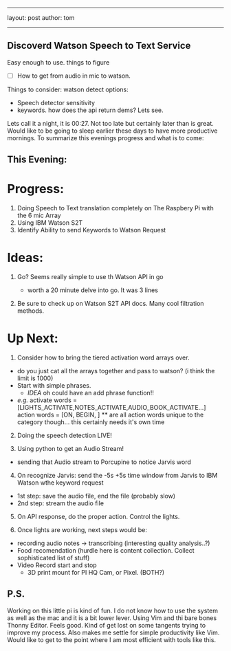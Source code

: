 ___
layout: post
author: tom
___

## Discoverd Watson Speech to Text Service
Easy enough to use. things to figure

- [ ] How to get from audio in mic to watson.

Things to consider:
watson detect options:
- Speech detector sensitivity
- keywords. how does the api return dems? Lets see.


Lets call it a night, it is 00:27. Not too late but certainly later than is great. Would like to be going to sleep earlier these days to have more productive mornings. To summarize this evenings progress and what is to come:

## This Evening:
# Progress:
1. Doing Speech to Text translation completely on The Raspbery Pi with the 6 mic Array
2. Using IBM Watson S2T
3. Identify Ability to send Keywords to Watson Request

# Ideas:
1. Go? Seems really simple to use th Watson API in go
	- worth a 20 minute delve into go. It was 3 lines

2. Be sure to check up on Watson S2T API docs. Many cool filtration methods.

# Up Next:
1. Consider how to bring the tiered activation word arrays over.
- do you just cat all the arrays together and pass to watson? (i think the limit is 1000)
- Start with simple phrases.
	- _IDEA_ oh could have an add phrase function!! 
- *e.g.* activate words = [LIGHTS_ACTIVATE,NOTES_ACTIVATE,AUDIO_BOOK_ACTIVATE...] 
action words = [ON, BEGIN, ] ** are all action words unique to the category though... this certainly needs it's own time

2. Doing the speech detection LIVE!

3. Using python to get an Audio Stream!
- sending that Audio stream to Porcupine to notice Jarvis word
4. On recognize Jarvis: send the -5s +5s time window from Jarvis to IBM Watson wthe keyword request
- 1st step: save the audio file, end the file (probably slow)
- 2nd step: stream the audio file

5. On API response, do the proper action. Control the lights.

6. Once lights are working, next steps would be:
- recording audio notes -> transcribing (interesting quality analysis..?)
- Food recomendation (hurdle here is content collection. Collect sophisticated list of stuff)
- Video Record start and stop
	- 3D print mount for PI HQ Cam, or Pixel. (BOTH?)


## P.S.
Working on this little pi is kind of fun. I do not know how to use the system as well as the mac and it is a bit lower lever. Using Vim and thi bare bones Thonny Editor. Feels good. Kind of get lost on some tangents trying to improve my process. Also makes me settle for simple productivity like Vim. Would like to get to the point where I am most efficient with tools like this.

